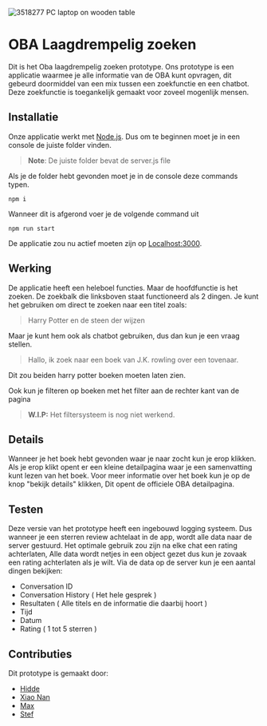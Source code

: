 ![3518277 PC laptop on wooden table](https://github.com/maxstrikkers/OBA/assets/91873549/4a5d409d-92db-49d4-9ee9-03293a438bdf)

# OBA Laagdrempelig zoeken
Dit is het Oba laagdrempelig zoeken prototype. Ons prototype is een applicatie waarmee je alle informatie van de OBA kunt opvragen, dit gebeurd doormiddel van een mix tussen een zoekfunctie en een chatbot. Deze zoekfunctie is toegankelijk gemaakt voor zoveel mogenlijk mensen.


## Installatie
Onze applicatie werkt met [Node.js](https://nodejs.org/en/). Dus om te beginnen moet je in een console de juiste folder vinden.
> **Note**: De juiste folder bevat de server.js file

Als je de folder hebt gevonden moet je in de console deze commands typen.

```console
npm i
```
Wanneer dit is afgerond voer je de volgende command uit

```console
npm run start
```

De applicatie zou nu actief moeten zijn op [Localhost:3000](https://localhost:3000).


## Werking
De applicatie heeft een heleboel functies. Maar de hoofdfunctie is het zoeken. De zoekbalk die linksboven staat functioneerd als 2 dingen. Je kunt het gebruiken om direct te zoeken naar een titel zoals:
 > Harry Potter en de steen der wijzen

Maar je kunt hem ook als chatbot gebruiken, dus dan kun je een vraag stellen.
> Hallo, ik zoek naar een boek van J.K. rowling over een tovenaar.

Dit zou beiden harry potter boeken moeten laten zien.

Ook kun je filteren op boeken met het filter aan de rechter kant van de pagina 
> **W.I.P:** Het filtersysteem is nog niet werkend.

## Details
Wanneer je het boek hebt gevonden waar je naar zocht kun je erop klikken. Als je erop klikt opent er een kleine detailpagina waar je een samenvatting kunt lezen van het boek. Voor meer informatie over het boek kun je op de knop "bekijk details" klikken, Dit opent de officiele OBA detailpagina.

## Testen
Deze versie van het prototype heeft een ingebouwd logging systeem. Dus wanneer je een sterren review achtelaat in de app, wordt alle data naar de server gestuurd. Het optimale gebruik zou zijn na elke chat een rating achterlaten, Alle data wordt netjes in een object gezet dus kun je zovaak een rating achterlaten als je wilt. Via de data op de server kun je een aantal dingen bekijken:

 - Conversation ID
 - Conversation History ( Het hele gesprek )
 - Resultaten ( Alle titels en de informatie die daarbij hoort )
 - Tijd
 - Datum
 - Rating ( 1 tot 5 sterren )



## Contributies
 Dit prototype is gemaakt door: 

 - [Hidde](https://github.com/Hiddevdp)
 - [Xiao Nan](https://github.com/xiaonanpols21)
 - [Max](https://github.com/maxstrikkers)
 - [Stef](https://github.com/Kitch41)
